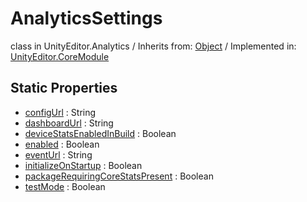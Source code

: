 # AnalyticsSettings
class in UnityEditor.Analytics
 / Inherits from: <a href="https://docs.unity3d.com/6000.2/Documentation/ScriptReference/Object.html">Object</a> / Implemented in: <a href="https://docs.unity3d.com/6000.2/Documentation/ScriptReference/UnityEditor.CoreModule.html">UnityEditor.CoreModule</a>

## Static Properties
- <a href="https://docs.unity3d.com/6000.2/Documentation/ScriptReference/AnalyticsSettings-configUrl.html">configUrl</a> : String
- <a href="https://docs.unity3d.com/6000.2/Documentation/ScriptReference/AnalyticsSettings-dashboardUrl.html">dashboardUrl</a> : String
- <a href="https://docs.unity3d.com/6000.2/Documentation/ScriptReference/AnalyticsSettings-deviceStatsEnabledInBuild.html">deviceStatsEnabledInBuild</a> : Boolean
- <a href="https://docs.unity3d.com/6000.2/Documentation/ScriptReference/AnalyticsSettings-enabled.html">enabled</a> : Boolean
- <a href="https://docs.unity3d.com/6000.2/Documentation/ScriptReference/AnalyticsSettings-eventUrl.html">eventUrl</a> : String
- <a href="https://docs.unity3d.com/6000.2/Documentation/ScriptReference/AnalyticsSettings-initializeOnStartup.html">initializeOnStartup</a> : Boolean
- <a href="https://docs.unity3d.com/6000.2/Documentation/ScriptReference/AnalyticsSettings-packageRequiringCoreStatsPresent.html">packageRequiringCoreStatsPresent</a> : Boolean
- <a href="https://docs.unity3d.com/6000.2/Documentation/ScriptReference/AnalyticsSettings-testMode.html">testMode</a> : Boolean
